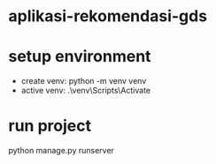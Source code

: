 # aplikasi-rekomendasi-gds

# setup environment
- create venv: python -m venv venv
- active venv: .\venv\Scripts\Activate

# run project
python manage.py runserver
